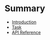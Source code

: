 # Summary

* [Introduction](README.md)
* [Task](request-json.md)
* [API Reference](api-reference.md)

